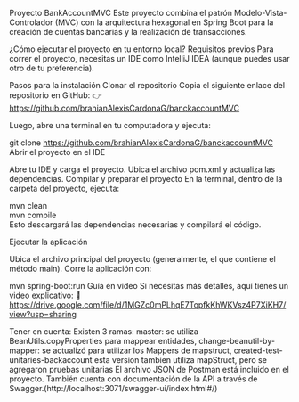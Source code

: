 Proyecto BankAccountMVC
Este proyecto combina el patrón Modelo-Vista-Controlador (MVC) con la arquitectura hexagonal en Spring Boot para la creación de cuentas bancarias y la realización de transacciones.

¿Cómo ejecutar el proyecto en tu entorno local?
Requisitos previos
Para correr el proyecto, necesitas un IDE como IntelliJ IDEA (aunque puedes usar otro de tu preferencia).

Pasos para la instalación
Clonar el repositorio
Copia el siguiente enlace del repositorio en GitHub:
👉 https://github.com/brahianAlexisCardonaG/banckaccountMVC

Luego, abre una terminal en tu computadora y ejecuta:

git clone https://github.com/brahianAlexisCardonaG/banckaccountMVC
Abrir el proyecto en el IDE

Abre tu IDE y carga el proyecto.
Ubica el archivo pom.xml y actualiza las dependencias.
Compilar y preparar el proyecto
En la terminal, dentro de la carpeta del proyecto, ejecuta:

mvn clean  
mvn compile  
Esto descargará las dependencias necesarias y compilará el código.

Ejecutar la aplicación

Ubica el archivo principal del proyecto (generalmente, el que contiene el método main).
Corre la aplicación con:

mvn spring-boot:run
Guía en video
Si necesitas más detalles, aquí tienes un video explicativo:
🎥 https://drive.google.com/file/d/1MGZc0mPLhqE7TopfkKhWKVsz4P7XiKH7/view?usp=sharing

Tener en cuenta:
Existen 3 ramas: 
master: se utiliza BeanUtils.copyProperties para mappear entidades, 
change-beanutil-by-mapper: se actualizó para utilizar los Mappers de mapstruct, 
created-test-unitaries-backaccount esta version tambien utiliza mapStruct, pero se agregaron pruebas unitarias
El archivo JSON de Postman está incluido en el proyecto.
También cuenta con documentación de la API a través de Swagger.(http://localhost:3071/swagger-ui/index.html#/)
